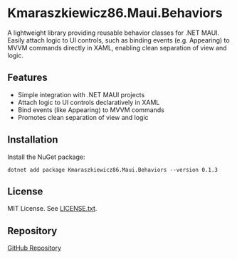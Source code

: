 # Kmaraszkiewicz86.Maui.Behaviors

A lightweight library providing reusable behavior classes for .NET MAUI. Easily attach logic to UI controls, such as binding events (e.g. Appearing) to MVVM commands directly in XAML, enabling clean separation of view and logic.

## Features
- Simple integration with .NET MAUI projects
- Attach logic to UI controls declaratively in XAML
- Bind events (like Appearing) to MVVM commands
- Promotes clean separation of view and logic

## Installation
Install the NuGet package:

```
dotnet add package Kmaraszkiewicz86.Maui.Behaviors --version 0.1.3
```

## License
MIT License. See [LICENSE.txt](LICENSE.txt).

## Repository
[GitHub Repository](https://github.com/kmaraszkiewicz86/Kmaraszkiewicz86.Maui.Behaviors/blob/main/README.md)
